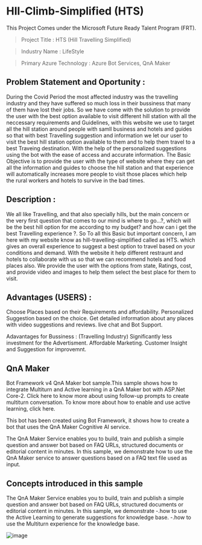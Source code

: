 # HIl-Climb-Simplified (HTS)
  This Project Comes under the Microsoft Future Ready Talent Program (FRT).

 > Project Title :  HTS (Hill Travelling Simplified)

 > Industry Name : LifeStyle
 
 > Primary Azure Technology : Azure Bot Services, QnA Maker

## Problem Statement and Oportunity : 

During the Covid Period the most affected industry was the travelling industry and they have suffered so much 
loss in their bussiness that many of them have lost their jobs. So we have come with the solution to provide the user with the best option 
available to visit different hill station with all the neccessary requirements and Guidelines, with this website we use to target all 
the hill station around people with samll business and hotels and guides so that with best Travelling suggestion and information we let 
our user to visit the best hill station option available to them and to help them travel to a best Traveing destination.
With the help of the personalized suggestions using the bot with the ease of access and accurate information.
The Basic Objective is to provide the user with the type of website where they can get all the information and guides to choose the hill
station and that experience will automatically increases more people to visit those places which help the rural workers and hotels to survive in the 
bad times.

## Description :

We all like Travelling, and that also specially hills, but the main concern or the very first question that 
comes to our mind is  where to go...?, which will be the best hill option for me according to my budget?
and how can i get the best Travelling experience ?.
So To all this Basic but important concern, I am here with my website know as hill-travelling-simplified called
as HTS. which gives an overall experience to suggest a best option to travel based on your conditions and demand.
With the website it help different restraunt and hotels to collaborate with us so that we can recommend hotels and food places also.
We provide the user with the options from state, Ratings, cost, and provide video and images to help them select
the best place for them to visit.

## Advantages (USERS) :

Choose Places based on their Requirements and affordability.
Personalized Suggestion based on the choice.
Get detailed information about any places with video suggestions and reviews.
live chat and Bot Support.

Adavantages for Bussiness : (Travelling Industry)
Significantly less investment for the Advertisment.
Affordable Marketing.
Customer Insight and Suggestion for improvemnt.

## QnA Maker

Bot Framework v4 QnA Maker bot sample.This sample shows how to integrate Multiturn and Active learning in a QnA Maker bot with ASP.Net Core-2. Click here to know more about using follow-up prompts to create multiturn conversation. To know more about how to enable and use active learning, click here.

This bot has been created using Bot Framework, it shows how to create a bot that uses the QnA Maker Cognitive AI service.

The QnA Maker Service enables you to build, train and publish a simple question and answer bot based on FAQ URLs, structured documents or editorial content in minutes. In this sample, we demonstrate how to use the QnA Maker service to answer questions based on a FAQ text file used as input.

## Concepts introduced in this sample
The QnA Maker Service enables you to build, train and publish a simple question and answer bot based on FAQ URLs, structured documents or editorial content in minutes. In this sample, we demonstrate -.how to use the Active Learning to generate suggestions for knowledge base. -.how to use the Multiturn experience for the knowledge base.

![image](https://user-images.githubusercontent.com/71684830/158104690-e49f8a6a-f3a4-4281-9f17-eb799ff4e3d9.png)

